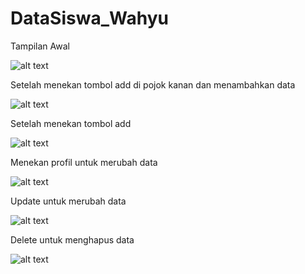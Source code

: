 # DataSiswa_Wahyu

Tampilan Awal 

![alt text](https://github.com/wahyuutami/DataSiswa_Wahyu/blob/master/1.jpeg)

Setelah menekan tombol add di pojok kanan dan menambahkan data

![alt text](https://github.com/wahyuutami/DataSiswa_Wahyu/blob/master/2.jpeg)

Setelah menekan tombol add

![alt text](https://github.com/wahyuutami/DataSiswa_Wahyu/blob/master/3.jpeg)

Menekan profil untuk merubah data

![alt text](https://github.com/wahyuutami/DataSiswa_Wahyu/blob/master/4.jpeg)

Update untuk merubah data

![alt text](https://github.com/wahyuutami/DataSiswa_Wahyu/blob/master/5.jpeg)

Delete untuk menghapus data

![alt text](https://github.com/wahyuutami/DataSiswa_Wahyu/blob/master/6.jpeg)
